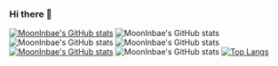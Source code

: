 ### Hi there 👋

<!--
**MoonInbae/MoonInbae** is a ✨ _special_ ✨ repository because its `README.md` (this file) appears on your GitHub profile.

Here are some ideas to get you started:

- 🔭 I’m currently working on ...
- 🌱 I’m currently learning ...
- 👯 I’m looking to collaborate on ...
- 🤔 I’m looking for help with ...
- 💬 Ask me about ...
- 📫 How to reach me: ...
- 😄 Pronouns: ...
- ⚡ Fun fact: ...
-->
[![MoonInbae's GitHub stats](https://github-readme-stats.vercel.app/api?username=MoonInbae)](https://github.com/MoonInbae/github-readme-stats)
![MoonInbae's GitHub stats](https://github-readme-stats.vercel.app/api?username=MoonInbae&hide=contribs,prs)
![MoonInbae's GitHub stats](https://github-readme-stats.vercel.app/api?username=MoonInbae&count_private=true)
![MoonInbae's GitHub stats](https://github-readme-stats.vercel.app/api?username=MoonInbae&show_icons=true)
[![MoonInbae's GitHub stats](https://github-readme-stats.vercel.app/api?username=MoonInbae)](https://github.com/MoonInbae/github-readme-stats)
![MoonInbae's GitHub stats](https://github-readme-stats.vercel.app/api?username=MoonInbae&show_icons=true)
[![Top Langs](https://github-readme-stats.vercel.app/api/top-langs/?username=MoonInbae)](https://github.com/MoonInbae/github-readme-stats)
